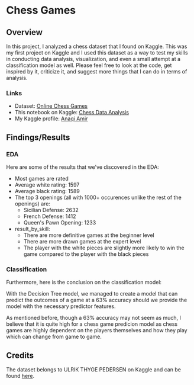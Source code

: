 # Chess Games

## Overview
In this project, I analyzed a chess dataset that I found on Kaggle. This was my first project on Kaggle and I used this dataset as a way to test my skills in conducting data analysis, visualization, and even a small attempt at a classification model as well. Please feel free to look at the code, get inspired by it, criticize it, and suggest more things that I can do in terms of analysis.

### Links
* Dataset: [Online Chess Games](https://www.kaggle.com/datasets/ulrikthygepedersen/online-chess-games)
* This notebook on Kaggle: [Chess Data Analysis](https://www.kaggle.com/code/anaqiamir/chess-data-analysis#Conclusion)
* My Kaggle profile: [Anaqi Amir](https://www.kaggle.com/anaqiamir)

## Findings/Results

### EDA
Here are some of the results that we've discovered in the EDA:

* Most games are rated
* Average white rating: 1597
* Average black rating: 1589
* The top 3 openings (all with 1000+ occurences unlike the rest of the openings) are:
  * Sicilian Defense: 2632
  * French Defense: 1412
  * Queen's Pawn Opening: 1233
* result_by_skill:
  * There are more definitive games at the beginner level
  * There are more drawn games at the expert level
  * The player with the white pieces are slightly more likely to win the game compared to the player with the black pieces

### Classification
Furthermore, here is the conclusion on the classification model:

With the Decision Tree model, we managed to create a model that can predict the outcomes of a game at a 63% accuracy should we provide the model with the necessary predictor features.

As mentioned before, though a 63% accuracy may not seem as much, I believe that it is quite high for a chess game predicion model as chess games are highly dependent on the players themselves and how they play which can change from game to game.

## Credits
The dataset belongs to ULRIK THYGE PEDERSEN on Kaggle and can be found [here](https://www.kaggle.com/datasets/ulrikthygepedersen/online-chess-games).
